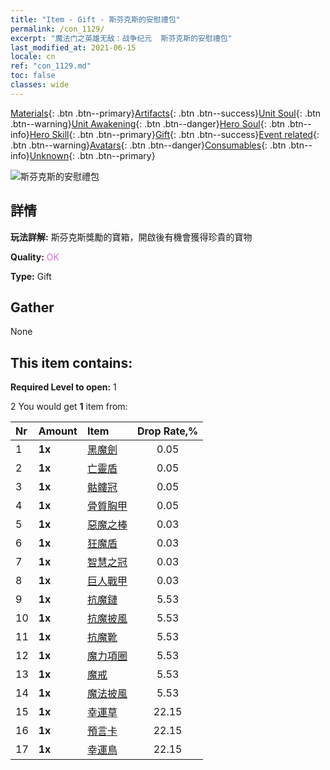 ```yaml
---
title: "Item - Gift - 斯芬克斯的安慰禮包"
permalink: /con_1129/
excerpt: "魔法门之英雄无敌：战争纪元  斯芬克斯的安慰禮包"
last_modified_at: 2021-06-15
locale: cn
ref: "con_1129.md"
toc: false
classes: wide
---
```

 [Materials](/ItemsCN/){: .btn .btn--primary}[Artifacts](/ItemsCN/Artifacts/){: .btn .btn--success}[Unit Soul](/ItemsCN/UnitSoul/){: .btn .btn--warning}[Unit Awakening](/ItemsCN/UnitAwakening/){: .btn .btn--danger}[Hero Soul](/ItemsCN/HeroSoul/){: .btn .btn--info}[Hero Skill](/ItemsCN/HeroSkill/){: .btn .btn--primary}[Gift](/ItemsCN/Gift/){: .btn .btn--success}[Event related](/ItemsCN/Events/){: .btn .btn--warning}[Avatars](/ItemsCN/Avatars/){: .btn .btn--danger}[Consumables](/ItemsCN/Consumables/){: .btn .btn--info}[Unknown](/ItemsCN/Unknown/){: .btn .btn--primary}

 ![斯芬克斯的安慰禮包](/images/t/i_907002.png)

## 詳情
 **玩法詳解:** 斯芬克斯獎勵的寶箱，開啟後有機會獲得珍貴的寶物

 **Quality:** <span style="color: #DA70D6">OK</span>

 **Type:** Gift

## Gather

  None

## This item contains:

 **Required Level to open:** 1

 2 You would get **1** item  from:

  | Nr | Amount |     Item    | Drop Rate,% |
  |:---|:-------|:------------|:---------:|
  | 1 |  **1x** | [黑魔劍](/cn/Items/art_121/) | 0.05 | 
  | 2 |  **1x** | [亡靈盾](/cn/Items/art_122/) | 0.05 | 
  | 3 |  **1x** | [骷髏冠](/cn/Items/art_123/) | 0.05 | 
  | 4 |  **1x** | [骨質胸甲](/cn/Items/art_124/) | 0.05 | 
  | 5 |  **1x** | [惡魔之棒](/cn/Items/art_125/) | 0.03 | 
  | 6 |  **1x** | [狂魔盾](/cn/Items/art_126/) | 0.03 | 
  | 7 |  **1x** | [智慧之冠](/cn/Items/art_127/) | 0.03 | 
  | 8 |  **1x** | [巨人戰甲](/cn/Items/art_128/) | 0.03 | 
  | 9 |  **1x** | [抗魔鏈](/cn/Items/art_118/) | 5.53 | 
  | 10 |  **1x** | [抗魔披風](/cn/Items/art_119/) | 5.53 | 
  | 11 |  **1x** | [抗魔靴](/cn/Items/art_120/) | 5.53 | 
  | 12 |  **1x** | [魔力項圈](/cn/Items/art_115/) | 5.53 | 
  | 13 |  **1x** | [魔戒](/cn/Items/art_116/) | 5.53 | 
  | 14 |  **1x** | [魔法披風](/cn/Items/art_117/) | 5.53 | 
  | 15 |  **1x** | [幸運草](/cn/Items/art_109/) | 22.15 | 
  | 16 |  **1x** | [預言卡](/cn/Items/art_110/) | 22.15 | 
  | 17 |  **1x** | [幸運鳥](/cn/Items/art_111/) | 22.15 | 
